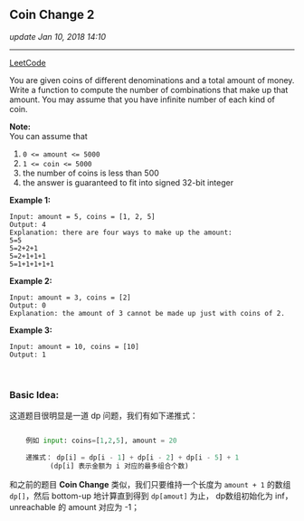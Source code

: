 ## Coin Change 2
_update Jan 10, 2018  14:10_

---
[LeetCode](https://leetcode.com/problems/coin-change-2/description/)

You are given coins of different denominations and a total amount of money. Write a function to compute the number of combinations that make up that amount. You may assume that you have infinite number of each kind of coin.

**Note:**   
You can assume that

  1.  `0 <= amount <= 5000`
  2.  `1 <= coin <= 5000`
  3.  the number of coins is less than 500
  4.  the answer is guaranteed to fit into signed 32-bit integer

**Example 1:** 

    Input: amount = 5, coins = [1, 2, 5]
    Output: 4
    Explanation: there are four ways to make up the amount:
    5=5
    5=2+2+1
    5=2+1+1+1
    5=1+1+1+1+1
    
**Example 2:**  

    Input: amount = 3, coins = [2]
    Output: 0
    Explanation: the amount of 3 cannot be made up just with coins of 2.
    
**Example 3:**  

    Input: amount = 10, coins = [10] 
    Output: 1

<br>

### Basic Idea:
这道题目很明显是一道 dp 问题，我们有如下递推式：
```python

    例如 input: coins=[1,2,5], amount = 20
    
    递推式： dp[i] = dp[i - 1] + dp[i - 2] + dp[i - 5] + 1
          (dp[i] 表示金额为 i 对应的最多组合个数)

```
和之前的题目 **Coin Change** 类似，我们只要维持一个长度为 `amount + 1` 的数组 `dp[]`，然后 bottom-up 地计算直到得到 `dp[amout]` 为止， dp数组初始化为 inf，unreachable 的 amount 对应为 -1；









